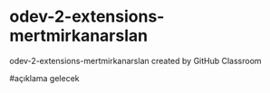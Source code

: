 # odev-2-extensions-mertmirkanarslan
odev-2-extensions-mertmirkanarslan created by GitHub Classroom
</hr>

#açıklama gelecek
